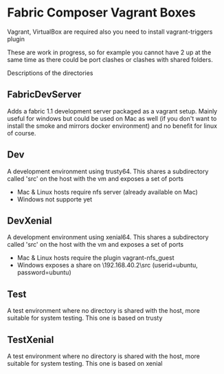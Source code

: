 # Fabric Composer Vagrant Boxes
Vagrant, VirtualBox are required
also you need to install vagrant-triggers plugin

These are work in progress, so for example you cannot have 2 up at the
same time as there could be port clashes or clashes with shared folders.

Descriptions of the directories

## FabricDevServer
Adds a fabric 1.1 development server packaged as a vagrant setup. Mainly useful for windows but could be used on Mac as well (if you don't want to install the smoke and mirrors docker environment) and no benefit for linux of course.

## Dev
A development environment using trusty64. This shares a subdirectory called 'src' on
the host with the vm and exposes a set of ports
- Mac & Linux hosts require nfs server (already available on Mac)
- Windows not supporte yet

## DevXenial
A development environment using xenial64. This shares a subdirectory called 'src' on
the host with the vm and exposes a set of ports
- Mac & Linux hosts require the plugin vagrant-nfs_guest
- Windows exposes a share on \\192.168.40.2\src (userid=ubuntu, password=ubuntu)

## Test
A test environment where no directory is shared with the host, more suitable for system testing. This one is based on trusty

## TestXenial
A test environment where no directory is shared with the host, more suitable for system testing. This one is based on xenial
